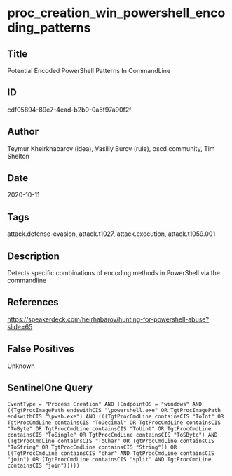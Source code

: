 # proc_creation_win_powershell_encoding_patterns

## Title
Potential Encoded PowerShell Patterns In CommandLine

## ID
cdf05894-89e7-4ead-b2b0-0a5f97a90f2f

## Author
Teymur Kheirkhabarov (idea), Vasiliy Burov (rule), oscd.community, Tim Shelton

## Date
2020-10-11

## Tags
attack.defense-evasion, attack.t1027, attack.execution, attack.t1059.001

## Description
Detects specific combinations of encoding methods in PowerShell via the commandline

## References
https://speakerdeck.com/heirhabarov/hunting-for-powershell-abuse?slide=65

## False Positives
Unknown

## SentinelOne Query
```
EventType = "Process Creation" AND (EndpointOS = "windows" AND ((TgtProcImagePath endswithCIS "\powershell.exe" OR TgtProcImagePath endswithCIS "\pwsh.exe") AND (((TgtProcCmdLine containsCIS "ToInt" OR TgtProcCmdLine containsCIS "ToDecimal" OR TgtProcCmdLine containsCIS "ToByte" OR TgtProcCmdLine containsCIS "ToUint" OR TgtProcCmdLine containsCIS "ToSingle" OR TgtProcCmdLine containsCIS "ToSByte") AND (TgtProcCmdLine containsCIS "ToChar" OR TgtProcCmdLine containsCIS "ToString" OR TgtProcCmdLine containsCIS "String")) OR ((TgtProcCmdLine containsCIS "char" AND TgtProcCmdLine containsCIS "join") OR (TgtProcCmdLine containsCIS "split" AND TgtProcCmdLine containsCIS "join")))))

```